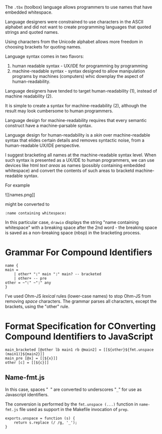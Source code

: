The `.tbx` (toolbox) language allows programmers to use names that have embedded whitespace.

Language designers were constrained to use characters in the ASCII alphabet and did not want to create programming languages that quoted strings and quoted names.

Using characters from the Unicode alphabet allows more freedom in choosing brackets for quoting names.

Language syntax comes in two flavors:
1. human readable syntax - UX/IDE for programming by programming
2. machine-readable syntax - syntax designed to allow manipulation programs by machines (computers) whic downplay the aspect of human-readability.

Language designers have tended to target human-readability (1), instead of machine readability (2).

It is simple to create a syntax for machine-readability (2), although the result may look cumbersome to human programmers.

Language design for machine-readability requires that every semantic construct have a machine-parsable syntax.

Language design for human-readability is a *skin* over machine-readable syntax that elides certain details and removes syntactic noise, from a human-readable UX/IDE perspective.

I suggest bracketing all names at the machine-readable syntax level.  When such syntax is presented as a UX/IDE to human programmers, we can use devices like html *text areas* as names (possibly containing embedded whitespace) and convert the contents of such areas to bracketd machine-readable syntax.

For example

![[names.png]]

might be converted to

```
❲name containing whitespace❳
```
In this particular case, `drawio` displays the string "name containing whitespace" with a breaking space after the 2nd word - the breaking space is saved as a non-breaking space (nbsp) in the bracketing process.

# Grammar For Compound Identifiers
```
name {
main =
    | other* "❲" main "❳" main? -- bracketed
    | other+ -- pre
other = ~"❲" ~"❳" any
}
```
I've used Ohm-JS *lexical* rules (lower-case names) to stop Ohm-JS from removing *space* characters.  The grammar parses all characters, except the brackets, using the "other" rule.

# Format Specification for COnverting Compound Identifiers to JavaScript
```
main_bracketed [@other lb main1 rb @main2] = [[${other}${fmt.unspace (main1)}${main2}]]
main_pre [@x] = [[${x}]]
other [c] = [[${c}]]
```

## Name-fmt.js
In this case, spaces "` `" are converted to underscores "`_`" for use as Javascript identifiers.

The conversion is performed by the `fmt.unspace (...)` function in `name-fmt.js` file used as support in the Makefile invocation of `prep`.

```
exports.unspace = function (s) {
    return s.replace (/ /g, '_');
}
```